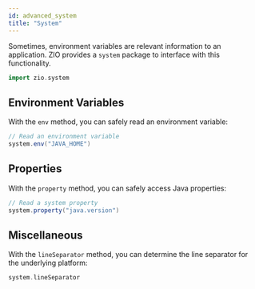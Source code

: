 ```yaml
---
id: advanced_system
title: "System"
---
```


Sometimes, environment variables are relevant information to an application. ZIO provides a `system` package to interface with this functionality.

```scala mdoc:silent
import zio.system
```

## Environment Variables

With the `env` method, you can safely read an environment variable:

```scala mdoc
// Read an environment variable
system.env("JAVA_HOME")
```

## Properties

With the `property` method, you can safely access Java properties:

```scala mdoc
// Read a system property
system.property("java.version")
```

## Miscellaneous

With the `lineSeparator` method, you can determine the line separator for the underlying platform:

```scala mdoc
system.lineSeparator
```

